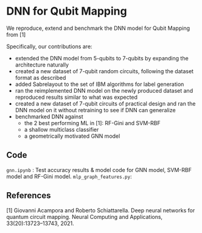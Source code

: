 # DNN for Qubit Mapping
We reproduce, extend and benchmark the DNN model for Qubit Mapping from [1]

Specifically, our contributions are:
* extended the DNN model from 5-qubits to 7-qubits by expanding the architecture naturally
* created a new dataset of 7-qubit random circuits, following the dataset format as described
* added Sabrelayout to the set of IBM algorithms for label generation
* ran the reimplemented DNN model on the newly produced dataset and reproduced results similar to what was expected
* created a new dataset of 7-qubit circuits of practical design and ran the DNN model on it without retraining to see if DNN can generalize
* benchmarked DNN against
    * the 2 best performing ML in [1]: RF-Gini and SVM-RBF
    * a shallow multiclass classifier
    * a geometrically motivated GNN model

## Code
`gnn.ipynb`  : Test accuracy results & model code for GNN model, SVM-RBF model and RF-Gini model.
`mlp_graph_features.py`: 

## References
[1] Giovanni Acampora and Roberto Schiattarella. Deep neural networks for quantum circuit mapping. Neural Computing and Applications, 33(20):13723–13743, 2021.